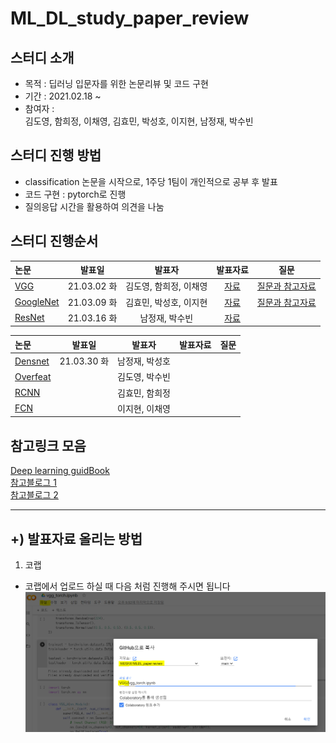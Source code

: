 # ML_DL_study_paper_review
## 스터디 소개
- 목적 : 딥러닝 입문자를 위한 논문리뷰 및 코드 구현
- 기간 : 2021.02.18 ~
- 참여자 : <br>
 김도영, 함희정, 이채영, 김효민, 박성호, 이지현, 남정재, 박수빈

## 스터디 진행 방법
- classification 논문을 시작으로, 1주당 1팀이 개인적으로 공부 후 발표
- 코드 구현 : pytorch로 진행 
- 질의응답 시간을 활용하여 의견을 나눔


## 스터디 진행순서
| 논문 | 발표일 | 발표자 | 발표자료 | 질문 |
|:----------------------------|:----------------------------:|:--------------------:|:-------------------:|:-----------------:|
| [VGG](https://arxiv.org/pdf/1409.1556.pdf) |21.03.02 화|김도영, 함희정, 이채영|[자료](https://github.com/MDSKR/MLDL_paper-review/blob/main/VGG/VGG.pdf)|[질문과 참고자료](https://github.com/MDSKR/MLDL_paper-review/blob/main/VGG)|
| [GoogleNet](https://static.googleusercontent.com/media/research.google.com/ko//pubs/archive/43022.pdf) |21.03.09 화|김효민, 박성호, 이지현|[자료](https://github.com/MDSKR/MLDL_paper-review/blob/main/GoogLeNet/GoogLeNet.pdf)|[질문과 참고자료](https://github.com/MDSKR/MLDL_paper-review/tree/main/GoogLeNet)|
| [ResNet](https://arxiv.org/pdf/1512.03385.pdf) |21.03.16 화|남정재, 박수빈|[자료](https://github.com/MDSKR/MLDL_paper-review/tree/main/ResNet)|

| 논문 | 발표일 | 발표자 | 발표자료 | 질문 |
|:----------------------------|:----------------------------:|:--------------------:|:-------------------:|:-----------------:|
| [Densnet](https://arxiv.org/pdf/1608.06993.pdf) |21.03.30 화|남정재, 박성호|||
| [Overfeat](https://arxiv.org/pdf/1312.6229.pdf) ||김도영, 박수빈|||
| [RCNN](https://arxiv.org/pdf/1311.2524.pdf)||김효민, 함희정|||
| [FCN](https://www.cv-foundation.org/openaccess/content_cvpr_2015/papers/Long_Fully_Convolutional_Networks_2015_CVPR_paper.pdf)||이지현, 이채영|||



## 참고링크 모음
[Deep learning guidBook](https://hoya012.github.io/blog/deeplearning-classification-guidebook-1/)<br>
[참고블로그 1](https://bskyvision.com/504)<br>
[참고블로그 2](https://blog.naver.com/laonple/220738560542)


<hr>

## +) 발표자료 올리는 방법 
1. 코랩 
- 코랩에서 업로드 하실 때 다음 처럼 진행해 주시면 됩니다
![Colab에서 다음과 같이 경로를 지정해서 올려주세요](https://github.com/MDSKR/MLDL_paper-review/blob/main/VGG/img/img.png)

